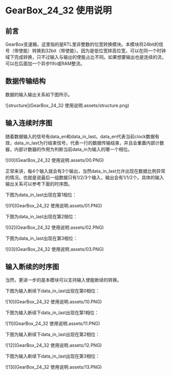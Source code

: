 # GearBox_24_32 使用说明

## 前言

GearBox变速箱，这里指的是RTL里非整数的位宽转换模块。本模块将24bit的信号（带使能）转换到32bit（带使能）。因为是低位宽转高位宽，可以在同一个时钟域下完成转换，只不过输入与输出的使能占比不同。如果想要输出也是连续的流，可以在后面加一个异步fifo或RAM整流。

## 数据传输结构

数据的输入输出关系如下图所示。

![structure](GearBox_24_32 使用说明.assets/structure.png)

## 输入连续时序图

随着数据输入的信号有data_en和data_in_last。data_en代表当前clock数据有效，data_in_last为行结束信号，代表一行的数据传输结束，并且会重置内部计数器，内部计数器的作用为判断当前data_in为输入的哪一个相位。

![00](GearBox_24_32 使用说明.assets/00.PNG)

正常来讲，每4个输入就会有3个输出，当然data_in_last允许出现在数据比例异常的情况。也就是说最后一组数据只有1/2/3个输入，输出会有1/1/2个。具体的输入输出关系可以参考下面的时序图。

下图为data_in_last出现在第1相位：

![01](GearBox_24_32 使用说明.assets/01.PNG)

下图为data_in_last出现在第2相位：

![02](GearBox_24_32 使用说明.assets/02.PNG)

下图为data_in_last出现在第3相位：

![03](GearBox_24_32 使用说明.assets/03.PNG)

## 输入断续的时序图

当然，更进一步的是本模块可以支持输入使能断续的转换。

下图为输入断续下data_in_last出现在第0相位：

![10](GearBox_24_32 使用说明.assets/10.PNG)

下图为输入断续下data_in_last出现在第1相位：

![11](GearBox_24_32 使用说明.assets/11.PNG)

下图为输入断续下data_in_last出现在第2相位：

![12](GearBox_24_32 使用说明.assets/12.PNG)

下图为输入断续下data_in_last出现在第3相位：

![13](GearBox_24_32 使用说明.assets/13.PNG)

